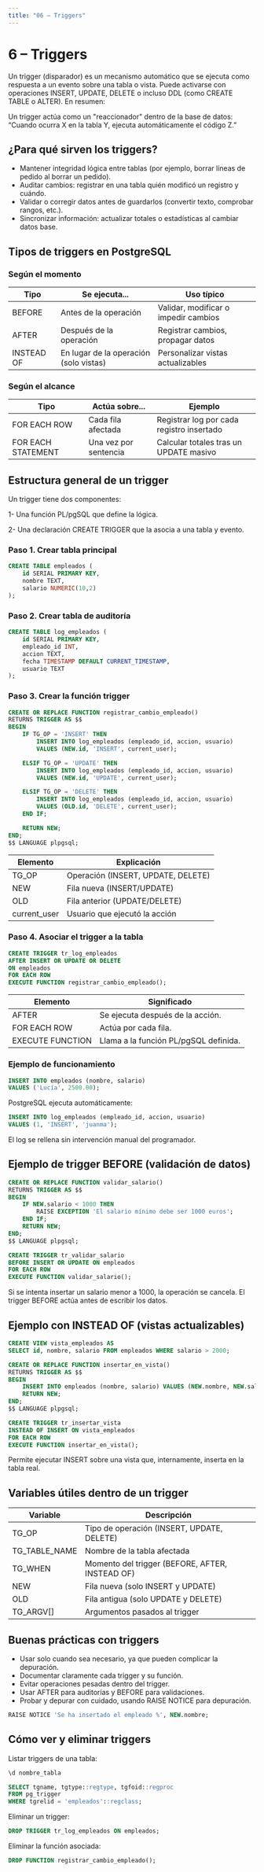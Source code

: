 ```yaml
---
title: "06 – Triggers"
---
```


# 6 – Triggers
Un trigger (disparador) es un mecanismo automático que se ejecuta como respuesta a un evento sobre una tabla o vista.
Puede activarse con operaciones INSERT, UPDATE, DELETE o incluso DDL (como CREATE TABLE o ALTER).
En resumen:

Un trigger actúa como un "reaccionador" dentro de la base de datos:
“Cuando ocurra X en la tabla Y, ejecuta automáticamente el código Z.”

## ¿Para qué sirven los triggers?
- Mantener integridad lógica entre tablas (por ejemplo, borrar líneas de pedido al borrar un pedido).
- Auditar cambios: registrar en una tabla quién modificó un registro y cuándo.
- Validar o corregir datos antes de guardarlos (convertir texto, comprobar rangos, etc.).
- Sincronizar información: actualizar totales o estadísticas al cambiar datos base.

## Tipos de triggers en PostgreSQL
### Según el momento
| Tipo | Se ejecuta... | Uso típico |
| --- | --- | --- |
| BEFORE | Antes de la operación | Validar, modificar o impedir cambios |
| AFTER | Después de la operación | Registrar cambios, propagar datos |
| INSTEAD OF | En lugar de la operación (solo vistas) | Personalizar vistas actualizables |

### Según el alcance
| Tipo | Actúa sobre... | Ejemplo |
| --- | --- | --- |
| FOR EACH ROW | Cada fila afectada | Registrar log por cada registro insertado |
| FOR EACH STATEMENT | Una vez por sentencia | Calcular totales tras un UPDATE masivo |

## Estructura general de un trigger
Un trigger tiene dos componentes:

1- Una función PL/pgSQL que define la lógica.

2- Una declaración CREATE TRIGGER que la asocia a una tabla y evento.

### Paso 1. Crear tabla principal
```sql
CREATE TABLE empleados (
    id SERIAL PRIMARY KEY,
    nombre TEXT,
    salario NUMERIC(10,2)
);
```

### Paso 2. Crear tabla de auditoría
```sql
CREATE TABLE log_empleados (
    id SERIAL PRIMARY KEY,
    empleado_id INT,
    accion TEXT,
    fecha TIMESTAMP DEFAULT CURRENT_TIMESTAMP,
    usuario TEXT
);
```

### Paso 3. Crear la función trigger
```sql
CREATE OR REPLACE FUNCTION registrar_cambio_empleado()
RETURNS TRIGGER AS $$
BEGIN
    IF TG_OP = 'INSERT' THEN
        INSERT INTO log_empleados (empleado_id, accion, usuario)
        VALUES (NEW.id, 'INSERT', current_user);

    ELSIF TG_OP = 'UPDATE' THEN
        INSERT INTO log_empleados (empleado_id, accion, usuario)
        VALUES (NEW.id, 'UPDATE', current_user);

    ELSIF TG_OP = 'DELETE' THEN
        INSERT INTO log_empleados (empleado_id, accion, usuario)
        VALUES (OLD.id, 'DELETE', current_user);
    END IF;

    RETURN NEW;
END;
$$ LANGUAGE plpgsql;
```

| Elemento | Explicación |
| --- | --- |
| TG_OP | Operación (INSERT, UPDATE, DELETE) |
| NEW | Fila nueva (INSERT/UPDATE) |
| OLD | Fila anterior (UPDATE/DELETE) |
| current_user | Usuario que ejecutó la acción |

### Paso 4. Asociar el trigger a la tabla
```sql
CREATE TRIGGER tr_log_empleados
AFTER INSERT OR UPDATE OR DELETE
ON empleados
FOR EACH ROW
EXECUTE FUNCTION registrar_cambio_empleado();
```

| Elemento | Significado |
| --- | --- |
| AFTER | Se ejecuta después de la acción. |
| FOR EACH ROW | Actúa por cada fila. |
| EXECUTE FUNCTION | Llama a la función PL/pgSQL definida. |

### Ejemplo de funcionamiento
```sql
INSERT INTO empleados (nombre, salario)
VALUES ('Lucía', 2500.00);
```

PostgreSQL ejecuta automáticamente:

```sql
INSERT INTO log_empleados (empleado_id, accion, usuario)
VALUES (1, 'INSERT', 'juanma');
```

El log se rellena sin intervención manual del programador.

## Ejemplo de trigger BEFORE (validación de datos)
```sql
CREATE OR REPLACE FUNCTION validar_salario()
RETURNS TRIGGER AS $$
BEGIN
    IF NEW.salario < 1000 THEN
        RAISE EXCEPTION 'El salario mínimo debe ser 1000 euros';
    END IF;
    RETURN NEW;
END;
$$ LANGUAGE plpgsql;

CREATE TRIGGER tr_validar_salario
BEFORE INSERT OR UPDATE ON empleados
FOR EACH ROW
EXECUTE FUNCTION validar_salario();
```

Si se intenta insertar un salario menor a 1000, la operación se cancela.
El trigger BEFORE actúa antes de escribir los datos.

## Ejemplo con INSTEAD OF (vistas actualizables)
```sql
CREATE VIEW vista_empleados AS
SELECT id, nombre, salario FROM empleados WHERE salario > 2000;
```

```sql
CREATE OR REPLACE FUNCTION insertar_en_vista()
RETURNS TRIGGER AS $$
BEGIN
    INSERT INTO empleados (nombre, salario) VALUES (NEW.nombre, NEW.salario);
    RETURN NEW;
END;
$$ LANGUAGE plpgsql;

CREATE TRIGGER tr_insertar_vista
INSTEAD OF INSERT ON vista_empleados
FOR EACH ROW
EXECUTE FUNCTION insertar_en_vista();
```

Permite ejecutar INSERT sobre una vista que, internamente, inserta en la tabla real.

## Variables útiles dentro de un trigger
| Variable | Descripción |
| --- | --- |
| TG_OP | Tipo de operación (INSERT, UPDATE, DELETE) |
| TG_TABLE_NAME | Nombre de la tabla afectada |
| TG_WHEN | Momento del trigger (BEFORE, AFTER, INSTEAD OF) |
| NEW | Fila nueva (solo INSERT y UPDATE) |
| OLD | Fila antigua (solo UPDATE y DELETE) |
| TG_ARGV[] | Argumentos pasados al trigger |

## Buenas prácticas con triggers
- Usar solo cuando sea necesario, ya que pueden complicar la depuración.
- Documentar claramente cada trigger y su función.
- Evitar operaciones pesadas dentro del trigger.
- Usar AFTER para auditorías y BEFORE para validaciones.
- Probar y depurar con cuidado, usando RAISE NOTICE para depuración.

```sql
RAISE NOTICE 'Se ha insertado el empleado %', NEW.nombre;
```

## Cómo ver y eliminar triggers
Listar triggers de una tabla:

```sql
\d nombre_tabla
```

```sql
SELECT tgname, tgtype::regtype, tgfoid::regproc
FROM pg_trigger
WHERE tgrelid = 'empleados'::regclass;
```

Eliminar un trigger:

```sql
DROP TRIGGER tr_log_empleados ON empleados;
```

Eliminar la función asociada:

```sql
DROP FUNCTION registrar_cambio_empleado();
```
